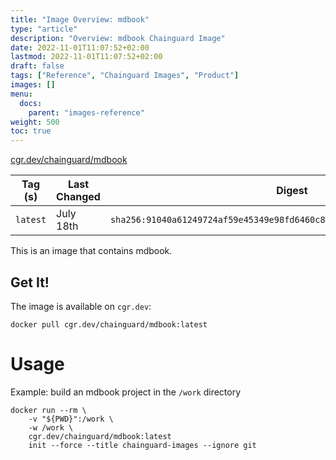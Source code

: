 ```yaml
---
title: "Image Overview: mdbook"
type: "article"
description: "Overview: mdbook Chainguard Image"
date: 2022-11-01T11:07:52+02:00
lastmod: 2022-11-01T11:07:52+02:00
draft: false
tags: ["Reference", "Chainguard Images", "Product"]
images: []
menu:
  docs:
    parent: "images-reference"
weight: 500
toc: true
---
```


[cgr.dev/chainguard/mdbook](https://github.com/chainguard-images/images/tree/main/images/mdbook)

| Tag (s)   | Last Changed | Digest                                                                    |
|-----------|--------------|---------------------------------------------------------------------------|
|  `latest` | July 18th    | `sha256:91040a61249724af59e45349e98fd6460c8d3deaea7107451cb097dd920bb2c1` |



This is an image that contains mdbook.

## Get It!

The image is available on `cgr.dev`:

```
docker pull cgr.dev/chainguard/mdbook:latest
```

# Usage

Example: build an mdbook project in the `/work` directory

```
docker run --rm \
    -v "${PWD}":/work \
    -w /work \
    cgr.dev/chainguard/mdbook:latest
    init --force --title chainguard-images --ignore git
```

